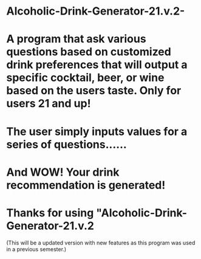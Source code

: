 # Alcoholic-Drink-Generator-21.v.2- 
# A program that ask various questions based on customized drink preferences that will output a specific cocktail, beer, or wine based on the users taste. Only for users 21 and up! 
# The user simply inputs values for a series of questions...... 
# And WOW! Your drink recommendation is generated!
# Thanks for using "Alcoholic-Drink-Generator-21.v.2
(This will be a updated version with new features as this program was used in a previous semester.)
